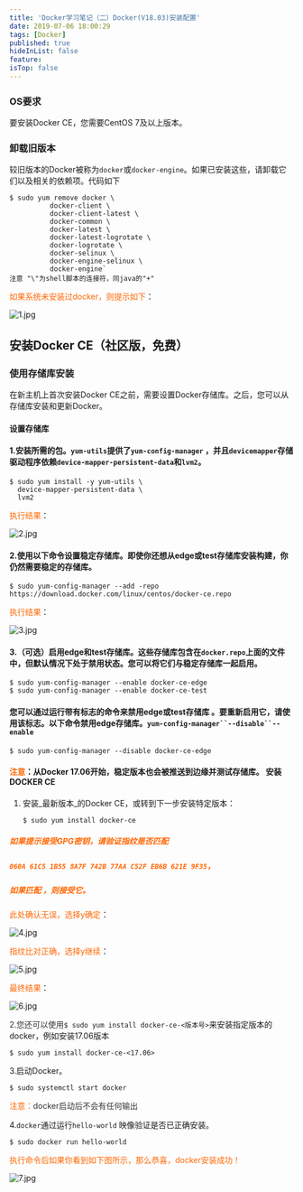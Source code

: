 ```yaml
---
title: 'Docker学习笔记（二）Docker(V18.03)安装配置'
date: 2019-07-06 18:00:29
tags: [Docker]
published: true
hideInList: false
feature: 
isTop: false
---
```


### OS要求

要安装Docker CE，您需要CentOS 7及以上版本。

### 卸载旧版本

较旧版本的Docker被称为`docker`或`docker-engine`。如果已安装这些，请卸载它们以及相关的依赖项。代码如下

```shell
$ sudo yum remove docker \
          docker-client \
          docker-client-latest \
          docker-common \
          docker-latest \
          docker-latest-logrotate \
          docker-logrotate \
          docker-selinux \
          docker-engine-selinux \
          docker-engine`
注意 "\"为shell脚本的连接符，同java的"+"
```

<span style="color: #ff6600;">如果系统未安装过docker，则提示如下</span>：

![1.jpg](https://raw.githubusercontent.com/xhmily/imgbed/master/images/2019/07/07/a55ec63c0fc0581d66a717ca235d3cbf.jpg)

## 安装Docker CE（社区版，免费）

### 使用存储库安装

在新主机上首次安装Docker CE之前，需要设置Docker存储库。之后，您可以从存储库安装和更新Docker。

#### 设置存储库

#### 1.安装所需的包。`yum-utils`提供了`yum-config-manager` ，并且`devicemapper`存储驱动程序依赖`device-mapper-persistent-data`和`lvm2`。

```shell
$ sudo yum install -y yum-utils \
  device-mapper-persistent-data \
  lvm2
```

<span style="color: #ff6600;">执行结果</span>：

![2.jpg](https://raw.githubusercontent.com/xhmily/imgbed/master/images/2019/07/07/19cb985de4bdb509cfbfe52b1159ff3c.jpg)

#### 2.使用以下命令设置**稳定**存储库。即使你还想从**edge**或**test**存储库安装构建，你仍然需要**稳定的**存储库。

```shell
$ sudo yum-config-manager --add -repo https://download.docker.com/linux/centos/docker-ce.repo
```

<span style="color: #ff6600;">执行结果</span>：

![3.jpg](https://raw.githubusercontent.com/xhmily/imgbed/master/images/2019/07/07/6f0f4402511cb1b51db93496510c2783.jpg)

#### 3.（可选）启用**edge**和**test**存储库。这些存储库包含在`docker.repo`上面的文件中，但默认情况下处于禁用状态。您可以将它们与稳定存储库一起启用。

```shell
$ sudo yum-config-manager --enable docker-ce-edge
$ sudo yum-config-manager --enable docker-ce-test
```

#### 您可以通过运行带有标志的命令来禁用**edge**或**test**存储库 。要重新启用它，请使用该标志。以下命令禁用**edge**存储库。`yum-config-manager``--disable``--enable`

```shell
$ sudo yum-config-manager --disable docker-ce-edge
```

#### <span style="color: #ff6600;">**注意**</span>：从Docker 17.06开始，稳定版本也会被推送到**边缘**并**测试**存储库。 安装DOCKER CE

1. 安装_最新版本_的Docker CE，或转到下一步安装特定版本：

   ```shell
   $ sudo yum install docker-ce
   ```

##### <span style="color: #ff6600;">如果提示接受GPG密钥，请验证指纹是否匹配</span>

##### <span style="color: #ff6600;">`060A 61C5 1B55 8A7F 742B 77AA C52F EB6B 621E 9F35`，</span>

##### <span style="color: #ff6600;">如果匹配 ，则接受它。</span>

<span style="color: #ff6600;">此处确认无误，选择y确定</span>：

![4.jpg](https://raw.githubusercontent.com/xhmily/imgbed/master/images/2019/07/07/e9e728e4a309c8d9e6e67638a51636ac.jpg)     

<span style="color: #ff6600;">指纹比对正确，选择y继续</span>：

![5.jpg](https://raw.githubusercontent.com/xhmily/imgbed/master/images/2019/07/07/e3dca310a88f200ed072a9e50f764edc.jpg)

<span style="color: #ff6600;">最终结果</span>：

![6.jpg](https://raw.githubusercontent.com/xhmily/imgbed/master/images/2019/07/07/24cd06e2ed9927862d4231b155107d99.jpg)

<span style="color: #333333;"> 2.您还可以使用</span>`$ sudo yum install docker-ce-<版本号>`来安装指定版本的docker，例如安装17.06版本

```shell
$ sudo yum install docker-ce-<17.06>
```

3.启动Docker。

```shell
$ sudo systemctl start docker
```

<span style="color: #ff6600;">注意：<span style="color: #333333;">docker启动后不会有任何输出</span></span>

4.`docker`通过运行`hello-world` 映像验证是否已正确安装。

```shell
$ sudo docker run hello-world
```

<span style="color: #ff6600;">执行命令后如果你看到如下图所示，那么恭喜，docker安装成功！</span>

![7.jpg](https://raw.githubusercontent.com/xhmily/imgbed/master/images/2019/07/07/9e818831fbf2e690c7d5728a5d5c8431.jpg)

